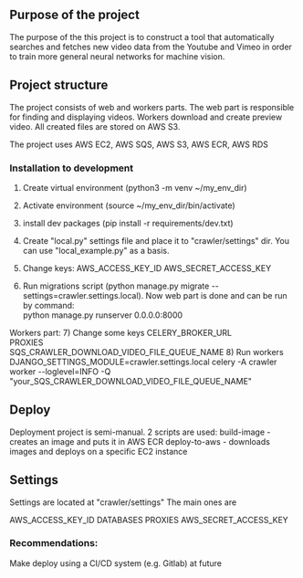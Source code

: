## Purpose of the project
The purpose of the this project is to construct a tool that automatically searches and
fetches new video data from the Youtube and Vimeo in order to train more general
neural networks for machine vision.

## Project structure
The project consists of web and workers parts.
The web part is responsible for finding and displaying videos.
Workers download and create preview video.
All created files are stored on AWS S3.

The project uses AWS EC2, AWS SQS, AWS S3, AWS ECR, AWS RDS

### Installation to development

1) Create virtual environment (python3 -m venv ~/my_env_dir)
2) Activate environment (source ~/my_env_dir/bin/activate)
3) install dev packages (pip install -r requirements/dev.txt)
4) Create "local.py" settings file and place it to "crawler/settings" dir. You can use "local_example.py" as a basis.
5) Change keys:
AWS_ACCESS_KEY_ID
AWS_SECRET_ACCESS_KEY

6) Run migrations script (python manage.py migrate --settings=crawler.settings.local). 
Now web part is done and can be run by command:  
python manage.py runserver 0.0.0.0:8000

Workers part:
7) Change some keys
CELERY_BROKER_URL  
PROXIES   
SQS_CRAWLER_DOWNLOAD_VIDEO_FILE_QUEUE_NAME
8) Run workers   
DJANGO_SETTINGS_MODULE=crawler.settings.local celery -A crawler worker --loglevel=INFO -Q "your_SQS_CRAWLER_DOWNLOAD_VIDEO_FILE_QUEUE_NAME"


## Deploy
Deployment project is semi-manual.
2 scripts are used:
build-image - creates an image and puts it in AWS ECR
deploy-to-aws - downloads images and deploys on a specific EC2 instance


## Settings
Settings are located at "crawler/settings"
The main ones are

AWS_ACCESS_KEY_ID
DATABASES
PROXIES
AWS_SECRET_ACCESS_KEY


### Recommendations:
Make deploy using a CI/CD system (e.g. Gitlab) at future


